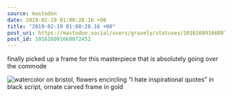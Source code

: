 ```yaml
---
source: mastodon
date: 2019-02-19 01:08:28.16 +00
title: "2019-02-19 01:08:28.16 +00"
post_uri: https://mastodon.social/users/gravely/statuses/101616091668072452
post_id: 101616091668072452
---
```

finally picked up a frame for this masterpiece that is absolutely going over the commode


![watercolor on bristol, flowers encircling “I hate inspirational quotes” in black script, ornate carved frame in gold](/images/11557929.jpg)

